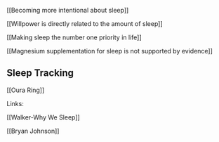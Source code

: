 [[Becoming more intentional about sleep]]

[[Willpower is directly related to the amount of sleep]]

[[Making sleep the number one priority in life]]


[[Magnesium supplementation for sleep is not supported by evidence]]

## Sleep Tracking

[[Oura Ring]]


Links:

[[Walker-Why We Sleep]]

[[Bryan Johnson]]


